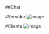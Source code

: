 ##Chat

#Servidor
![image](https://github.com/GabrielQTeles/POO-IDP/assets/163546687/7693c2f3-3dd2-4945-9c35-6230464777b3)

#Cliente
![image](https://github.com/GabrielQTeles/POO-IDP/assets/163546687/85d4e465-3fde-4114-bbd4-0a2f2e96ad63)
